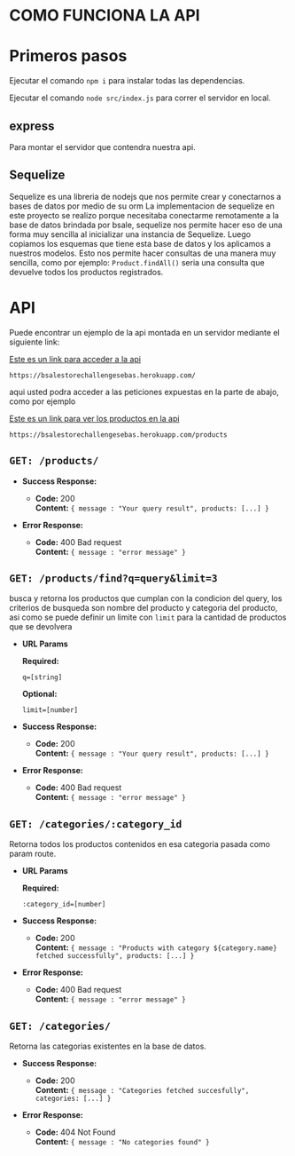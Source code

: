 

# COMO FUNCIONA LA API

# Primeros pasos
Ejecutar el comando `npm i` para instalar todas las dependencias.

Ejecutar el comando `node src/index.js` para correr el servidor en local.

## express
Para montar el servidor que contendra nuestra api.

## Sequelize
Sequelize es una libreria de nodejs que nos permite crear y conectarnos a bases de datos por medio de su orm
La implementacion de sequelize en este proyecto se realizo porque necesitaba conectarme remotamente a la base de datos brindada por bsale,
sequelize nos permite hacer eso de una forma muy sencilla al inicializar una instancia de Sequelize.
Luego copiamos los esquemas que tiene esta base de datos y los aplicamos a nuestros modelos.
Esto nos permite hacer consultas de una manera muy sencilla, como por ejemplo: `Product.findAll()` seria una consulta que devuelve todos los productos registrados.

# API
Puede encontrar un ejemplo de la api montada en un servidor mediante el siguiente link:

[Este es un link para acceder a la api](https://bsalestorechallengesebas.herokuapp.com/)

`https://bsalestorechallengesebas.herokuapp.com/`

aqui usted podra acceder a las peticiones expuestas en la parte de abajo, como por ejemplo 

[Este es un link para ver los productos en la api](https://bsalestorechallengesebas.herokuapp.com/products)

`https://bsalestorechallengesebas.herokuapp.com/products`


## `GET: /products/`

* **Success Response:**
  
  * **Code:** 200 <br />
    **Content:** `{ message : "Your query result", products: [...] }`
 
* **Error Response:**

  * **Code:** 400 Bad request <br />
    **Content:** `{ message : "error message" }`

## `GET: /products/find?q=query&limit=3`
busca y retorna los productos que cumplan con la condicion del query, los criterios de busqueda son nombre del producto y categoria del producto, asi como se puede definir un limite con `limit` para la cantidad de productos que se devolvera

*  **URL Params**

   **Required:**
 
   `q=[string]`

   **Optional:**
 
   `limit=[number]`


* **Success Response:**

  * **Code:** 200 <br />
    **Content:** `{ message : "Your query result", products: [...] }`

* **Error Response:**

  * **Code:** 400 Bad request <br />
    **Content:** `{ message : "error message" }`
 
## `GET: /categories/:category_id`
Retorna todos los productos contenidos en esa categoria pasada como param route.

*  **URL Params**

   **Required:**
 
   `:category_id=[number]`

* **Success Response:**

  * **Code:** 200 <br />
    **Content:** `{ message : "Products with category ${category.name} fetched successfully", products: [...] }`

* **Error Response:**

  * **Code:** 400 Bad request <br />
    **Content:** `{ message : "error message" }`


## `GET: /categories/`
Retorna las categorias existentes en la base de datos.

* **Success Response:**

  * **Code:** 200 <br />
    **Content:** `{ message : "Categories fetched succesfully", categories: [...] }`

* **Error Response:**

  * **Code:** 404 Not Found <br />
    **Content:** `{ message : "No categories found" }`

